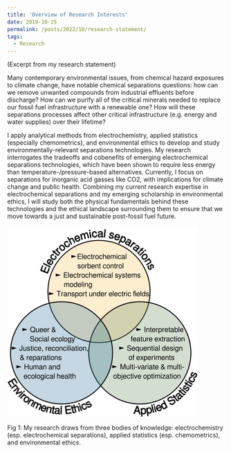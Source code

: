 ```yaml
---
title: 'Overview of Research Interests'
date: 2019-10-25
permalink: /posts/2022/10/research-statement/
tags:
  - Research
---
```


(Excerpt from my research statement)

Many contemporary environmental issues, from chemical hazard exposures to climate change, have notable chemical separations questions: how can we remove unwanted compounds from industrial effluents before discharge? How can we purify all of the critical minerals needed to replace our fossil fuel infrastructure with a renewable one? How will these separations processes affect other critical infrastructure (e.g. energy and water supplies) over their lifetime?

I apply analytical methods from electrochemistry, applied statistics (especially chemometrics), and environmental ethics to develop and study environmentally-relevant separations technologies. My research interrogates the tradeoffs and cobenefits of emerging electrochemical separations technologies, which have been shown to require less energy than temperature-/pressure-based alternatives. Currently, I focus on separations for inorganic acid gasses like CO2, with implications for climate change and public health. Combining my current research expertise in electrochemical separations and my emerging scholarship in environmental ethics, I will study both the physical fundamentals behind these technologies and the ethical landscape surrounding them to ensure that we move towards a just and sustainable post-fossil fuel future.

![Research themes](/images/ResearchThemes-noParenth.png)

Fig 1: My research draws from three bodies of knowledge: electrochemistry (esp. electrochemical separations), applied statistics (esp. chemometrics), and environmental ethics.

